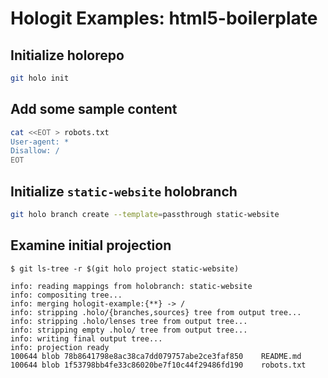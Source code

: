 # Hologit Examples: html5-boilerplate

## Initialize holorepo

```bash
git holo init
```

## Add some sample content

```bash
cat <<EOT > robots.txt
User-agent: *
Disallow: /
EOT
```

## Initialize `static-website` holobranch

```bash
git holo branch create --template=passthrough static-website
```

## Examine initial projection

```console
$ git ls-tree -r $(git holo project static-website)

info: reading mappings from holobranch: static-website
info: compositing tree...
info: merging hologit-example:{**} -> /
info: stripping .holo/{branches,sources} tree from output tree...
info: stripping .holo/lenses tree from output tree...
info: stripping empty .holo/ tree from output tree...
info: writing final output tree...
info: projection ready
100644 blob 78b8641798e8ac38ca7dd079757abe2ce3faf850    README.md
100644 blob 1f53798bb4fe33c86020be7f10c44f29486fd190    robots.txt
```
